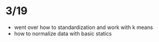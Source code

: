 
# 3/19 
* went over how to standardization and work with k means 
* how to normalize data with basic statics 
